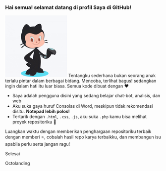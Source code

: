### Hai semua! selamat datang di profil Saya di GitHub!
<!-- ini adalah Repositori spesial **aflacake/aflacake**--> 

<article>
<p><img src="https://raw.githubusercontent.com/aflacake/aflacake/main/video-landing.gif" alt="video-landing" width="200" height="200">
  Tentangku sederhana bukan seorang anak terlalu pintar dalam berbagai bidang. Mencoba, terlihat bagus! sedangkan ingin dalam hati itu luar biasa. Semua kode dibuat dengan ❤
<ul>
  <li>Saya adalah pengguna disini yang sedang belajar chat-bot, analisis, dan web</li>
  <li>Aku suka gaya huruf Consolas di Word, meskipun tidak rekomendasi disitu. <b>Notepad lebih polos!</b></li>
  <li>Tertarik dengan <code>.html</code>, <code>.css</code>, <code>.js</code>, aku suka <code>.php</code> kamu bisa melihat proyek repositoriku 🌱</li>
</ul>

Luangkan waktu dengan memberikan penghargaan repositoriku terbaik dengan memberi ⭐️, cobalah hasil repo karya terbaikku, dan membangun isu apabila perlu serta jangan ragu!

Selesai

Octolanding</p>
</article>
